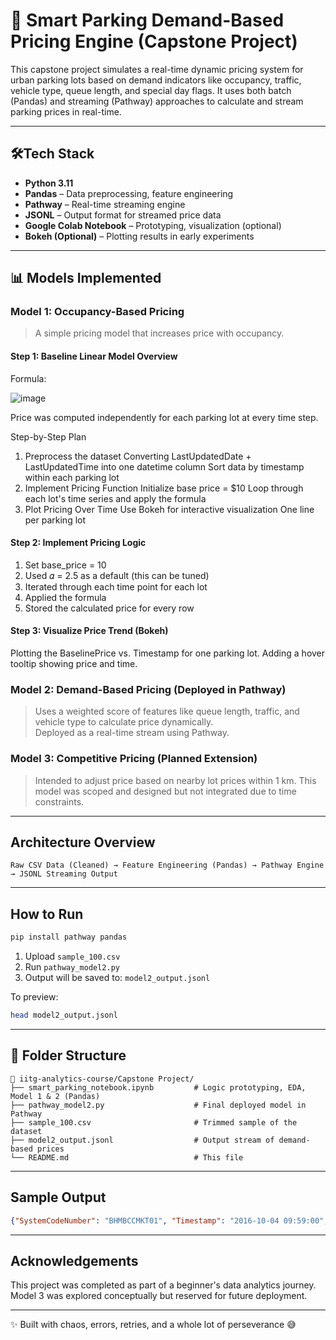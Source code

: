 
# 🚗 Smart Parking Demand-Based Pricing Engine (Capstone Project)

This capstone project simulates a real-time dynamic pricing system for urban parking lots based on demand indicators like occupancy, traffic, vehicle type, queue length, and special day flags. It uses both batch (Pandas) and streaming (Pathway) approaches to calculate and stream parking prices in real-time.

---

## 🛠Tech Stack

- **Python 3.11**
- **Pandas** – Data preprocessing, feature engineering
- **Pathway** – Real-time streaming engine
- **JSONL** – Output format for streamed price data
- **Google Colab Notebook** – Prototyping, visualization (optional)
- **Bokeh (Optional)** – Plotting results in early experiments

---

## 📊 Models Implemented

### Model 1: Occupancy-Based Pricing
> A simple pricing model that increases price with occupancy.

#### Step 1: Baseline Linear Model Overview
Formula:

![image](https://github.com/user-attachments/assets/9e4d5921-2789-42fa-8063-464d73741ff4)

Price was computed independently for each parking lot at every time step.

Step-by-Step Plan
1. Preprocess the dataset
Converting LastUpdatedDate + LastUpdatedTime into one datetime column
Sort data by timestamp within each parking lot
2. Implement Pricing Function
Initialize base price = $10
Loop through each lot's time series and apply the formula
3. Plot Pricing Over Time
Use Bokeh for interactive visualization
One line per parking lot

#### Step 2: Implement Pricing Logic
1. Set base_price = 10
2. Used 𝛼 = 2.5 as a default (this can be tuned)
3. Iterated through each time point for each lot
4. Applied the formula
5. Stored the calculated price for every row

#### Step 3: Visualize Price Trend (Bokeh)
Plotting the BaselinePrice vs. Timestamp for one parking lot.
Adding a hover tooltip showing price and time.

### Model 2: Demand-Based Pricing (Deployed in Pathway)
> Uses a weighted score of features like queue length, traffic, and vehicle type to calculate price dynamically.  
Deployed as a real-time stream using Pathway.

### Model 3: Competitive Pricing (Planned Extension)
> Intended to adjust price based on nearby lot prices within 1 km.
This model was scoped and designed but not integrated due to time constraints.

---

## Architecture Overview

```
Raw CSV Data (Cleaned) → Feature Engineering (Pandas) → Pathway Engine → JSONL Streaming Output
```

---

## How to Run

```bash
pip install pathway pandas
```

1. Upload `sample_100.csv`  
2. Run `pathway_model2.py`  
3. Output will be saved to: `model2_output.jsonl`

To preview:
```bash
head model2_output.jsonl
```

---

## 📁 Folder Structure

```
📂 iitg-analytics-course/Capstone Project/
├── smart_parking_notebook.ipynb         # Logic prototyping, EDA, Model 1 & 2 (Pandas)
├── pathway_model2.py                    # Final deployed model in Pathway
├── sample_100.csv                       # Trimmed sample of the dataset
├── model2_output.jsonl                  # Output stream of demand-based prices
└── README.md                            # This file 
```

---

## Sample Output

```json
{"SystemCodeNumber": "BHMBCCMKT01", "Timestamp": "2016-10-04 09:59:00", "Occupancy": 150, "Capacity": 577, "DemandPrice": 10.14}
```

---

## Acknowledgements

This project was completed as part of a beginner's data analytics journey.  
Model 3 was explored conceptually but reserved for future deployment.

---

✨ Built with chaos, errors, retries, and a whole lot of perseverance 😅
